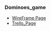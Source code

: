 ### Dominoes_game
* [WireFrame Page](https://mockflow.com/app/#Wireframe) 
* [Trello_Page](https://trello.com/b/64t5q6gp/browser-game)

